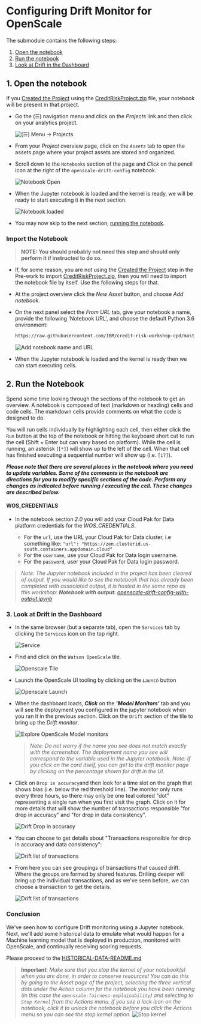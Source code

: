 # Configuring Drift Monitor for OpenScale

The submodule contains the following steps:

1. [Open the notebook](#1-open-the-notebook)
1. [Run the notebook](#2-run-the-notebook)
1. [Look at Drift in the Dashboard](#3-look-at-drift-in-the-dashboard)

## 1. Open the notebook

If you [Created the Project](https://ibm-developer.gitbook.io/cloudpakfordata-credit-risk-workshop/getting-started/pre-work#create-a-new-project) using the [CreditRiskProject.zip](../../projects/CreditRiskProject.zip) file, your notebook will be present in that project.

* Go the (☰) navigation menu and click on the *Projects* link and then click on your analytics project.

  ![(☰) Menu -> Projects](../.gitbook/assets/images/navigation/menu-projects.png)

* From your *Project* overview page, click on the *`Assets`* tab to open the assets page where your project assets are stored and organized.

* Scroll down to the `Notebooks` section of the page and *Click* on the pencil icon at the right of the `openscale-drift-config` notebook.

  ![Notebook Open](../.gitbook/assets/images/openscale-config/openscale-config-drift-notebook.png)

* When the Jupyter notebook is loaded and the kernel is ready, we will be ready to start executing it in the next section.

  ![Notebook loaded](../.gitbook/assets/images/openscale/openscale-fullconfignotebook-loaded.png)

* You may now skip to the next section, [running the notebook](#2-run-the-notebook).

### Import the Notebook

> **NOTE: You should probably not need this step and should only perform it if instructed to do so.**

* If, for some reason, you are not using the [Created the Project](https://ibm-developer.gitbook.io/cloudpakfordata-credit-risk-workshop/getting-started/pre-work#create-a-new-project) step in the Pre-work to import [CreditRiskProject.zip](../../projects/CreditRiskProject.zip), then you will need to import the notebook file by itself. Use the following steps for that.

* At the project overview click the *New Asset* button, and choose *Add notebook*.

* On the next panel select the *From URL* tab, give your notebook a name, provide the following 'Notebook URL', and choose the default Python 3.6 environment:

  ```bash
  https://raw.githubusercontent.com/IBM/credit-risk-workshop-cpd/master/notebooks/openscale-drift-config.ipynb
  ```

  ![Add notebook name and URL](../.gitbook/assets/images/openscale-config/openscale-config-url-drift.png)

* When the Jupyter notebook is loaded and the kernel is ready then we can start executing cells.

## 2. Run the Notebook

Spend some time looking through the sections of the notebook to get an overview. A notebook is composed of text (markdown or heading) cells and code cells. The markdown cells provide comments on what the code is designed to do.

You will run cells individually by highlighting each cell, then either click the `Run` button at the top of the notebook or hitting the keyboard short cut to run the cell (Shift + Enter but can vary based on platform). While the cell is running, an asterisk (`[*]`) will show up to the left of the cell. When that cell has finished executing a sequential number will show up (i.e. `[17]`).

_**Please note that there are several places in the notebook where you need to update variables. Some of the comments in the notebook are directions for you to modify specific sections of the code. Perform any changes as indicated before running / executing the cell. These changes are described below.**_

#### WOS_CREDENTIALS

* In the notebook section *2.0*  you will add your Cloud Pak for Data platform credentials for the *WOS_CREDENTIALS*.

  * For the `url`, use the URL your Cloud Pak for Data cluster, i.e something like: `"url": "https://zen.clusterid.us-south.containers.appdomain.cloud"`
  * For the `username`, use your Cloud Pak for Data login username.
  * For the `password`, user your Cloud Pak for Data login password.

> *Note: The Jupyter notebook included in the project has been cleared of output. If you would like to see the notebook that has already been completed with associated output, it is hosted in the same repo as this workshop: **Notebook with output**: [openscale-drift-config-with-output.ipynb](../../notebooks/with-output/openscale-drift-config-with-output.ipynb)*

### 3. Look at Drift in the Dashboard

* In the same browser \(but a separate tab\), open the `Services` tab by clicking the `Services` icon on the top right.

  ![Service](../.gitbook/assets/images/navigation/services.png)

* Find and click on the `Watson OpenScale` tile.

  ![Openscale Tile](../.gitbook/assets/images/openscale/services-wos-tile.png)

* Launch the OpenScale UI tooling by clicking on the *`Launch`* button

  ![Openscale Launch](../.gitbook/assets/images/openscale/services-wos-launch.png)

* When the dashboard loads, _**Click**_ on the _**'Model Monitors'**_  tab and you will see the deployment you configured in the jupyter notebook when you ran it in the previous section. Click on the `Drift` section of the tile to bring up the *Drift monitor*.

  ![Explore OpenScale Model monitors](../.gitbook/assets/images/openscale-config/openscale-config-explore-drift-monitors.png)

  > *Note: Do not worry if the name you see does not match exactly with the screenshot. The deployment name you see will correspond to the variable used in the Jupyter notebook.*
  > *Note: If you click on the card itself, you can get to the drift monitor page by clicking on the percentage shown for drift in the UI.*

* Click on `Drop in accuracy`and then look for a time slot on the graph that shows bias (i.e. below the red threshold line). The monitor only runs every three hours, so there may only be one teal colored "dot" representing a single run when you first visit the graph. Click on it for more details that will show the number of transactions responsible "for drop in accuracy" and "for drop in data consistency".

  ![Drift Drop in accuracy](../.gitbook/assets/images/openscale-config/openscale-config-drift-drop.png)

* You can choose to get details about "Transactions responsible for drop in accuracy and data consistency":

  ![Drift list of transactions](../.gitbook/assets/images/openscale-config/openscale-config-drift-responsible-transactions.png)

* From here you can see groupings of transactions that caused drift. Where the groups are formed by shared features. Drilling deeper will bring up the individual transactions, and as we've seen before, we can choose a transaction to get the details.

  ![Drift list of transactions](../.gitbook/assets/images/openscale-config/openscale-config-drift-drop-transactions.png)

### Conclusion

We've seen how to configure Drift monitoring using a Jupyter notebook. Next, we'll add some historical data to emulate what would happen for a Machine learning model that is deployed in production, monitored with OpenScale, and continually receiving scoring requests.

Please proceed to the [HISTORICAL-DATA-README.md](./HISTORICAL-DATA-README.md)

> **Important**: *Make sure that you stop the kernel of your notebook(s) when you are done, in order to conserve resources! You can do this by going to the Asset page of the project, selecting the three vertical dots under the Action column for the notebook you have been running (in this case the `openscale-fairness-explainability`) and selecting to `Stop Kernel` from the Actions menu. If you see a lock icon on the notebook, click it to unlock the notebook before you click the Actions menu so you can see the stop kernel option.*
> ![Stop kernel](../.gitbook/assets/images/ml/stop-notebook-kernel.png)
